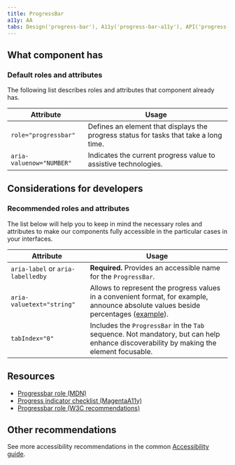 ```yaml
---
title: ProgressBar
a11y: AA
tabs: Design('progress-bar'), A11y('progress-bar-a11y'), API('progress-bar-api'), Example('progress-bar-code'), Changelog('progress-bar-changelog')
---
```


## What component has

### Default roles and attributes

The following list describes roles and attributes that component already has.

| Attribute                | Usage                                                                                 |
| ------------------------ | ------------------------------------------------------------------------------------- |
| `role="progressbar"`     | Defines an element that displays the progress status for tasks that take a long time. |
| `aria-valuenow="NUMBER"` | Indicates the current progress value to assistive technologies. |

## Considerations for developers

### Recommended roles and attributes

The list below will help you to keep in mind the necessary roles and attributes to make our components fully accessible in the particular cases in your interfaces.

| Attribute                         | Usage                                                        |
| --------------------------------- | ------------------------------------------------------------ |
| `aria-label` or `aria-labelledby` | **Required.** Provides an accessible name for the `ProgressBar`. |
| `aria-valuetext="string"`         | Allows to represent the progress values in a convenient format, for example, announce absolute values beside percentages ([example](./progress-bar-code#complex-usage-example)). |
| `tabIndex="0"`                    | Includes the `ProgressBar` in the `Tab` sequence. Not mandatory, but can help enhance discoverability by making the element focusable. |

## Resources

- [Progressbar role (MDN)](https://developer.mozilla.org/en-US/docs/Web/Accessibility/ARIA/Roles/progressbar_role)
- [Progress indicator checklist (MagentaA11y)](https://www.magentaa11y.com/checklist-web/progress/)
- [Progressbar role (W3C recommendations)](https://www.w3.org/TR/wai-aria-1.2/#progressbar)

## Other recommendations

See more accessibility recommendations in the common [Accessibility guide](/core-principles/a11y/a11y).
